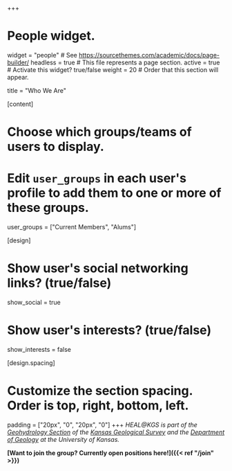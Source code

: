 +++
# People widget.
widget = "people"  # See https://sourcethemes.com/academic/docs/page-builder/
headless = true  # This file represents a page section.
active = true  # Activate this widget? true/false
weight = 20  # Order that this section will appear.

title = "Who We Are"

[content]
  # Choose which groups/teams of users to display.
  #   Edit `user_groups` in each user's profile to add them to one or more of these groups.
  user_groups = ["Current Members", "Alums"]

[design]
  # Show user's social networking links? (true/false)
  show_social = true

  # Show user's interests? (true/false)
  show_interests = false

[design.spacing]
  # Customize the section spacing. Order is top, right, bottom, left.
  padding = ["20px", "0", "20px", "0"]
+++
*HEAL@KGS is part of the [Geohydrology Section](http://www.kgs.ku.edu/Hydro/hydroIndex.html) of the [Kansas Geological Survey](http://www.kgs.ku.edu/) and the [Department of Geology](https://geo.ku.edu/) at the University of Kansas.*

**[Want to join the group? Currently open positions here!]({{< ref "/join" >}})**

